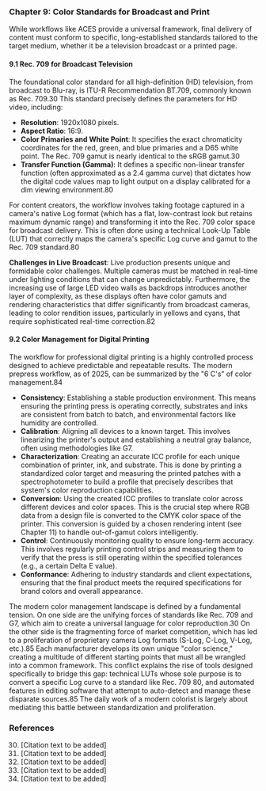 ### Chapter 9: Color Standards for Broadcast and Print
While workflows like ACES provide a universal framework, final delivery of content must conform to specific, long-established standards tailored to the target medium, whether it be a television broadcast or a printed page.

#### 9.1 Rec. 709 for Broadcast Television
The foundational color standard for all high-definition (HD) television, from broadcast to Blu-ray, is ITU-R Recommendation BT.709, commonly known as Rec. 709.30 This standard precisely defines the parameters for HD video, including:

*   **Resolution**: 1920x1080 pixels.
*   **Aspect Ratio**: 16:9.
*   **Color Primaries and White Point**: It specifies the exact chromaticity coordinates for the red, green, and blue primaries and a D65 white point. The Rec. 709 gamut is nearly identical to the sRGB gamut.30
*   **Transfer Function (Gamma)**: It defines a specific non-linear transfer function (often approximated as a 2.4 gamma curve) that dictates how the digital code values map to light output on a display calibrated for a dim viewing environment.80

For content creators, the workflow involves taking footage captured in a camera's native Log format (which has a flat, low-contrast look but retains maximum dynamic range) and transforming it into the Rec. 709 color space for broadcast delivery. This is often done using a technical Look-Up Table (LUT) that correctly maps the camera's specific Log curve and gamut to the Rec. 709 standard.80

**Challenges in Live Broadcast**: Live production presents unique and formidable color challenges. Multiple cameras must be matched in real-time under lighting conditions that can change unpredictably. Furthermore, the increasing use of large LED video walls as backdrops introduces another layer of complexity, as these displays often have color gamuts and rendering characteristics that differ significantly from broadcast cameras, leading to color rendition issues, particularly in yellows and cyans, that require sophisticated real-time correction.82

#### 9.2 Color Management for Digital Printing
The workflow for professional digital printing is a highly controlled process designed to achieve predictable and repeatable results. The modern prepress workflow, as of 2025, can be summarized by the "6 C's" of color management.84

*   **Consistency**: Establishing a stable production environment. This means ensuring the printing press is operating correctly, substrates and inks are consistent from batch to batch, and environmental factors like humidity are controlled.
*   **Calibration**: Aligning all devices to a known target. This involves linearizing the printer's output and establishing a neutral gray balance, often using methodologies like G7.
*   **Characterization**: Creating an accurate ICC profile for each unique combination of printer, ink, and substrate. This is done by printing a standardized color target and measuring the printed patches with a spectrophotometer to build a profile that precisely describes that system's color reproduction capabilities.
*   **Conversion**: Using the created ICC profiles to translate color across different devices and color spaces. This is the crucial step where RGB data from a design file is converted to the CMYK color space of the printer. This conversion is guided by a chosen rendering intent (see Chapter 11) to handle out-of-gamut colors intelligently.
*   **Control**: Continuously monitoring quality to ensure long-term accuracy. This involves regularly printing control strips and measuring them to verify that the press is still operating within the specified tolerances (e.g., a certain Delta E value).
*   **Conformance**: Adhering to industry standards and client expectations, ensuring that the final product meets the required specifications for brand colors and overall appearance.

The modern color management landscape is defined by a fundamental tension. On one side are the unifying forces of standards like Rec. 709 and G7, which aim to create a universal language for color reproduction.30 On the other side is the fragmenting force of market competition, which has led to a proliferation of proprietary camera Log formats (S-Log, C-Log, V-Log, etc.).85 Each manufacturer develops its own unique "color science," creating a multitude of different starting points that must all be wrangled into a common framework. This conflict explains the rise of tools designed specifically to bridge this gap: technical LUTs whose sole purpose is to convert a specific Log curve to a standard like Rec. 709 80, and automated features in editing software that attempt to auto-detect and manage these disparate sources.85 The daily work of a modern colorist is largely about mediating this battle between standardization and proliferation.

### References
30. [Citation text to be added]
80. [Citation text to be added]
82. [Citation text to be added]
84. [Citation text to be added]
85. [Citation text to be added]
